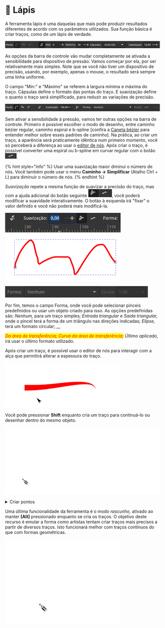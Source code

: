 # 🔴 Lápis

A ferramenta lápis é uma daquelas que mais pode produzir resultados diferentes de acordo com os parâmetros utilizados. Sua função básica é criar traços, como de um lápis de verdade.

![](<../.gitbook/assets/image (8) (1).png>)

As opções da barra de controle vão mudar completamente se ativada a sensibilidade para dispositivo de pressão. Vamos começar por ela, por ser relativamente mais simples. Note que se você não tiver um dispositivo de precisão, usando, por exemplo, apenas o mouse, o resultado será sempre uma linha uniforme.&#x20;

O campo "Min:" e "Máximo" se referem à largura mínima e máxima do traço. Cápsulas define o formato das pontas do traço. E suavização define o quanto o traço será simplificado, para reduzir as variações de precisão.

![](<../.gitbook/assets/image (18) (1).png>)

Sem ativar a sensibilidade à pressão, vamos ter outras opções na barra de controle. Primeiro é possível escolher o modo de desenho, entre caminho bézier regular, caminho espiral e b-spline \[confira a [Caneta bézier](caneta-bezier.md) para entender melhor sobre esses padrões de caminho]. Na prática, ao criar um traço, a aparência será praticamente idêntica num primeiro momento, você só perceberá a diferença ao usar o [editor de nós](editor-de-nos.md). Após criar o traço, é possível converter uma espiral ou b-spline em curvar regular com o botão ![](<../.gitbook/assets/image (24).png>).

{% hint style="info" %}
Usar uma suavização maior diminui o número de nós. Você também pode usar o menu **Caminho → Simplificar** (Atalho Ctrl + L) para diminuir o número de nós.
{% endhint %}

_Suavização_ repete a mesma função de suavizar a precisão do traço, mas com a ajuda adicional do botão seguinte ![](<../.gitbook/assets/image (33) (1).png>), você poderá modificar a suavidade interativamente. O botão à esquerda irá "fixar" o valor definido e você não poderá mais modificá-la.

![](<../.gitbook/assets/Peek 06-07-2022 03-31.gif>)

![](<../.gitbook/assets/image (9) (1) (1).png>)

Por fim, temos o campo Forma, onde você pode selecionar pinceis predefinidos ou usar um objeto criado para isso. As opções predefinidas são: _Nenhum,_ para um traço simples; _Entrada triangular_ e _Saída triangular,_ onde o pincel terá a forma de um triângulo nas direções indicadas; _Elipse,_ terá um formato circular; __&#x20;

_<mark style="color:red;">Da área de transferência; Curva da área de transferência;</mark> Último aplicado,_ irá usar o último formato utilizado.&#x20;

Após criar um traço, é possível usar o editor de nós para interagir com a alça que permitirá alterar a espessura do traço.

![](<../.gitbook/assets/Peek 07-07-2022 02-21.gif>)

Você pode pressionar **Shift** enquanto cria um traço para continuá-lo ou desenhar dentro do mesmo objeto.&#x20;

![](<../.gitbook/assets/Peek 07-07-2022 02-37.gif>)

<details>

<summary>Criar pontos</summary>

A ferramenta ainda tem uma função que permite criar pontos. Pressionar **\[Ctrl]** e click cria um ponto. **\[Shift] + \[Ctrl]** e click irá dobrar o tamanho do ponto. **\[Ctrl] + \[Alt]** e click irá criar um círculo pequeno de tamanho aleatório. **\[Ctrl] + \[Shift] + \[Alt]** e click irá criar círculos grandes de tamanhos aleatórios. Note que os os pontos são na verdade [círculos](circulo.md). Essa função pode ser útil, mas a ferramenta pulverizador permite criar resultados semelhantes mais complexos e mais rápido.

![](<../.gitbook/assets/Captura de tela de 2022-07-07 13-26-23.png>)

</details>

Uma última funcionalidade da ferramenta é o modo _rascunho,_ ativado ao manter **\[Alt]** pressionado enquanto se cria os traços. O objetivo deste recurso é emular a forma como artistas tentam criar traços mais precisos a partir de diversos traços. Isto funcionará melhor com traços contínuos do que com formas geométricas.

![](<../.gitbook/assets/Peek 07-07-2022 13-04.gif>)
